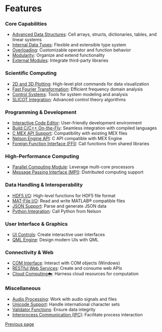 # Features

### Core Capabilities

- [Advanced Data Structures](TYPES.md): Cell arrays, structs, dictionaries, tables, and linear systems
- [Internal Data Types](TYPES.md): Flexible and extensible type system
- [Overloading](OVERLOADING.md): Customizable operator and function behavior
- [Modularity](MODULARITY.md): Organize and extend functionality
- [External Modules](EXTERNAL_MODULE.md): Integrate third-party libraries

### Scientific Computing

- [2D and 3D Plotting](PLOTS.md): High-level plot commands for data visualization
- [Fast Fourier Transformation](FFTW.md): Efficient frequency domain analysis
- [Control Systems](CONTROL.md): Tools for system modeling and analysis
- [SLICOT Integration](SLICOT.md): Advanced control theory algorithms

### Programming & Development

- [Interactive Code Editor](CODE_EDITOR.md): User-friendly development environment
- [Build C/C++ On-the-Fly](BUILD_C_CPP_ON_FLY.md): Seamless integration with compiled languages
- [C MEX API Support](MEX.md): Compatibility with existing MEX files
- [Nelson Engine API](MEX_ENGINE.md): C API compatible with MEX Engine
- [Foreign Function Interface (FFI)](FFI.md): Call functions from shared libraries

### High-Performance Computing

- [Parallel Computing Module](PARALLEL.md): Leverage multi-core processors
- [Message Passing Interface (MPI)](MPI.md): Distributed computing support

### Data Handling & Interoperability

- [HDF5 I/O](HDF5.md): High-level functions for HDF5 file format
- [MAT-File I/O](MATIO.md): Read and write MATLAB® compatible files
- [JSON Support](JSON.md): Parse and generate JSON data
- [Python Integration](PYTHON.md): Call Python from Nelson

### User Interface & Graphics

- [UI Controls](UICONTROL.md): Create interactive user interfaces
- [QML Engine](QML_ENGINE.md): Design modern UIs with QML

### Connectivity & Web

- [COM Interface](COM_INTERFACE.md): Interact with COM objects (Windows)
- [RESTful Web Services](REST.md): Create and consume web APIs
- [Cloud Computing☁️](CLOUD.md): Harness cloud resources for computation

### Miscellaneous

- [Audio Processing](AUDIO.md): Work with audio signals and files
- [Unicode Support](CHARSET.md): Handle international character sets
- [Validator Functions](VALIDATORS.md): Ensure data integrity
- [Interprocess Communication (IPC)](IPC.md): Facilitate process interaction

[Previous page](README.md)
